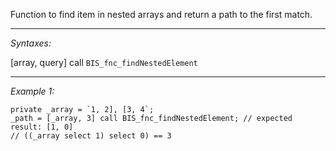 Function to find item in nested arrays and return a path to the first match.


---
*Syntaxes:*

[array, query] call `BIS_fnc_findNestedElement`

---
*Example 1:*

```sqf
private _array = `1, 2], [3, 4`;
_path = [_array, 3] call BIS_fnc_findNestedElement; // expected result: [1, 0]
// ((_array select 1) select 0) == 3
```
